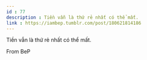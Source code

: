 ```yaml
---
id : 77
description : Tiền vẫn là thứ rẻ nhất có thể mất.
link : https://iambep.tumblr.com/post/180621814186
---
```


Tiền vẫn là thứ rẻ nhất có thể mất.

From BeP